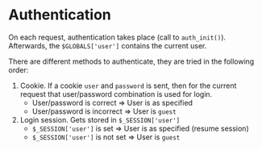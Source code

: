 # Authentication
On each request, authentication takes place (call to `auth_init()`). Afterwards, the `$GLOBALS['user']` contains the current user.

There are different methods to authenticate, they are tried in the following order:
1. Cookie. If a cookie `user` and `password` is sent, then for the current request that user/password combination is used for login.
    - User/password is correct       => User is as specified
    - User/password is incorrect     => User is `guest`
2. Login session. Gets stored in `$_SESSION['user']`
    - `$_SESSION['user']` is set     => User is as specified (resume session)
    - `$_SESSION['user']` is not set => User is `guest`
